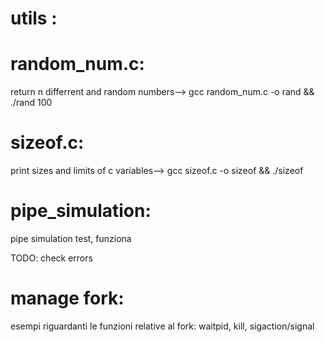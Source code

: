 # utils :


# random_num.c:

return n differrent and random numbers--> gcc random_num.c  -o rand && ./rand 100

# sizeof.c:

print sizes and limits of c variables--> gcc sizeof.c -o sizeof && ./sizeof

# pipe_simulation:

pipe simulation test, funziona

TODO:
check errors

# manage fork:

esempi riguardanti le funzioni relative al fork: waitpid, kill, sigaction/signal
